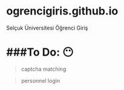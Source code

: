 ogrencigiris.github.io
======================
Selçuk Üniversitesi Öğrenci Giriş

###To Do: :no_mouth:
=========

>captcha matching

>personnel login
